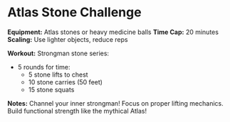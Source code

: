 # Atlas Stone Challenge

**Equipment:** Atlas stones or heavy medicine balls
**Time Cap:** 20 minutes
**Scaling:** Use lighter objects, reduce reps

**Workout:**
Strongman stone series:
- 5 rounds for time:
  - 5 stone lifts to chest
  - 10 stone carries (50 feet)
  - 15 stone squats

**Notes:** Channel your inner strongman! Focus on proper lifting mechanics. Build functional strength like the mythical Atlas!